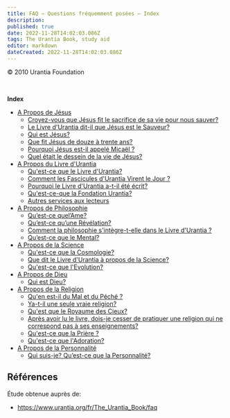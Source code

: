 ```yaml
---
title: FAQ — Questions fréquemment posées — Index
description: 
published: true
date: 2022-11-28T14:02:03.086Z
tags: The Urantia Book, study aid
editor: markdown
dateCreated: 2022-11-28T14:02:03.086Z
---
```


<p class="v-card v-sheet theme--light grey lighten-3 px-2">© 2010 Urantia Foundation</p>

<br>

**Index**

- [A Propos de Jésus](/fr/article/FAQ/About_Jesus)
    - [Croyez-vous que Jésus fit le sacrifice de sa vie pour nous sauver?](/fr/article/FAQ/About_Jesus#croyez-vous-que-j%C3%A9sus-fit-le-sacrifice-de-sa-vie-pour-nous-sauver)
    - [Le Livre d'Urantia dit-il que Jésus est le Sauveur?](/fr/article/FAQ/About_Jesus#le-livre-durantia-dit-il-que-j%C3%A9sus-est-le-sauveur)
    - [Qui est Jésus?](/fr/article/FAQ/About_Jesus#qui-est-j%C3%A9sus)
    - [Que fit Jésus de douze à trente ans?](/fr/article/FAQ/About_Jesus#que-fit-j%C3%A9sus-de-douze-%C3%A0-trente-ans)
    - [Pourquoi Jésus est-il appelé Micaël ?](/fr/article/FAQ/About_Jesus#pourquoi-j%C3%A9sus-est-il-appel%C3%A9-mica%C3%ABl)
    - [Quel était le dessein de la vie de Jésus?](/fr/article/FAQ/About_Jesus#quel-%C3%A9tait-le-dessein-de-la-vie-de-j%C3%A9sus)
- [A Propos du Livre d'Urantia](/fr/article/FAQ/About_The_Urantia_Book)
    - [Qu'est-ce que le Livre d'Urantia?](/fr/article/FAQ/About_The_Urantia_Book#quest-ce-que-le-livre-durantia)
    - [Comment les Fascicules d'Urantia Virent le Jour ?](/fr/article/FAQ/About_The_Urantia_Book#comment-les-fascicules-durantia-virent-le-jour)
    - [Pourquoi le Livre d'Urantia a-t-il été écrit?](/fr/article/FAQ/About_The_Urantia_Book#pourquoi-le-livre-durantia-a-t-il-%C3%A9t%C3%A9-%C3%A9crit)
    - [Qu'est-ce-que la Fondation Urantia?](/fr/article/FAQ/About_The_Urantia_Book#quest-ce-que-la-fondation-urantia)
    - [Autres services aux lecteurs](/fr/article/FAQ/About_The_Urantia_Book#autres-services-aux-lecteurs)
- [A Propos de Philosophie](/fr/article/FAQ/About_Philosophy)
    - [Qu’est-ce quel’Ame?](/fr/article/FAQ/About_Philosophy#quest-ce-quelame)
    - [Qu’est-ce qu’une Révélation?](/fr/article/FAQ/About_Philosophy#quest-ce-quune-r%C3%A9v%C3%A9lation)
    - [Comment la philosophie s'intègre-t-elle dans le Livre d'Urantia ?](/fr/article/FAQ/About_Philosophy#comment-la-philosophie-sint%C3%A8gre-t-elle-dans-le-livre-durantia)
    - [Qu’est-ce que le Mental?](/fr/article/FAQ/About_Philosophy#quest-ce-que-le-mental)
- [A Propos de la Science](/fr/article/FAQ/About_Science)
    - [Qu'est-ce que la Cosmologie?](/fr/article/FAQ/About_Science#quest-ce-que-la-cosmologie)
    - [Que dit le Livre d'Urantia à propos de la Science?](/fr/article/FAQ/About_Science#que-dit-le-livre-durantia-%C3%A0-propos-de-la-science)
    - [Qu'est-ce que l'Evolution?](/fr/article/FAQ/About_Science#quest-ce-que-levolution)
- [A Propos de Dieu](/fr/article/FAQ/About_God)
  - [Qui est Dieu?](/fr/article/FAQ/About_God#qui-est-dieu)
- [A Propos de la Religion](/fr/article/FAQ/About_Religion)
    - [Qu'en est-il du Mal et du Péché ?](/fr/article/FAQ/About_Religion#quen-est-il-du-mal-et-du-p%C3%A9ch%C3%A9)
    - [Ya-t-il une seule vraie religion?](/fr/article/FAQ/About_Religion#ya-t-il-une-seule-vraie-religion)
    - [Qu'est que le Royaume des Cieux?](/fr/article/FAQ/About_Religion#quest-que-le-royaume-des-cieux)
    - [Après avoir lu le livre, dois-je cesser de pratiquer une religion qui ne correspond pas à ses enseignements?](/fr/article/FAQ/About_Religion#apr%C3%A8s-avoir-lu-le-livre-dois-je-cesser-de-pratiquer-une-religion-qui-ne-correspond-pas-%C3%A0-ses-enseignements)
    - [Qu'est-ce que la Prière ?](/fr/article/FAQ/About_Religion#quest-ce-que-la-pri%C3%A8re)
    - [Qu'est-ce que l'Adoration?](/fr/article/FAQ/About_Religion#quest-ce-que-ladoration)
- [A Propos de la Personnalité](/fr/article/FAQ/About_Personality)
    - [Qui suis-je? Qu’est-ce que la Personnalité?](/fr/article/FAQ/About_Personality#qui-suis-je-quest-ce-que-la-personnalit%C3%A9)


## Références

Étude obtenue auprès de:
- https://www.urantia.org/fr/The_Urantia_Book/faq